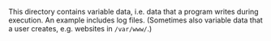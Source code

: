 This directory contains variable data, i.e. data that a program writes during
execution. An example includes log files. (Sometimes also variable data that a
user creates, e.g. websites in `/var/www/`.)
